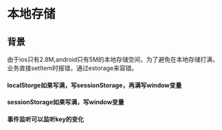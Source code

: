 本地存储
============
背景
---------
由于ios只有2.8M,android只有5M的本地存储空间，为了避免在本地存储打满，业务直接setItem时报错，通过estorage来容错。
#### localStorge如果写满，写sessionStorage，再满写window变量
#### sessionStorage如果写满，写window变量
#### 事件监听可以监听key的变化

